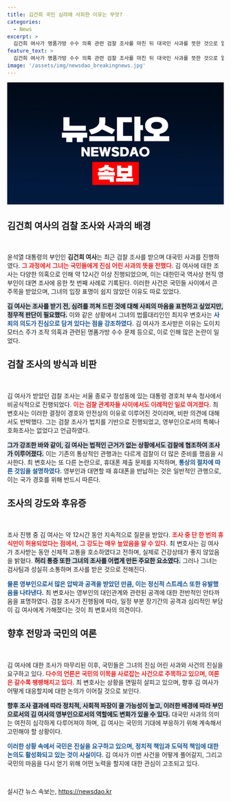```yaml
---
title: 김건희 국민 심려에 사죄한 이유는 무엇?
categories:
  - News
excerpt: >
  김건희 여사가 명품가방 수수 의혹 관련 검찰 조사를 마친 뒤 대국민 사과를 뜻한 것으로 알려졌다. 국민께 심려를 끼쳐 죄송하다는 진심 어린 메시지도 전달하며, 비공식적으로 어려운 상황 속에서도 조사에 성실히 임했다고 전해진다.
feature_text: >
  김건희 여사가 명품가방 수수 의혹 관련 검찰 조사를 마친 뒤 대국민 사과를 뜻한 것으로 알려졌다. 국민께 심려를 끼쳐 죄송하다는 진심 어린 메시지도 전달하며, 비공식적으로 어려운 상황 속에서도 조사에 성실히 임했다고 전해진다.
image: '/assets/img/newsdao_breakingnews.jpg'
---
```


<p><img src="/assets/img/newsdao_breakingnews.jpg" alt="bookingtag 속보" /></p>

<h2 data-ke-size="size26">김건희 여사의 검찰 조사와 사과의 배경</h2>

<p data-ke-size="size16">&nbsp;</p>

<p>윤석열 대통령의 부인인 <b>김건희 여사</b>는 최근 검찰 조사를 받으며 대국민 사과를 진행하였다. <b><span style="color: #ee2323;">그 과정에서 그녀는 국민들에게 진심 어린 사과의 뜻을 전했다.</span></b> 김 여사에 대한 조사는 다양한 의혹으로 인해 약 12시간 이상 진행되었으며, 이는 대한민국 역사상 현직 영부인이 대면 조사에 응한 첫 번째 사례로 기록된다. 이러한 사건은 국민들 사이에서 큰 주목을 받았으며, 그녀의 입장 표명이 쉽지 않았던 이유도 따로 있었다.</p>

<p><b><span style="background-color: #21538527;">김 여사는 조사를 받기 전, 심려를 끼쳐 드린 것에 대해 사죄의 마음을 표현하고 싶었지만, 정무적 판단이 필요했다.</span></b> 이와 같은 상황에서 그녀의 법률대리인인 최지우 변호사는 <b><span style="color: #1a5490;">사죄의 의도가 진심으로 담겨 있다는 점을 강조하였다.</span></b> 김 여사가 조사받은 이유는 도이치모터스 주가 조작 의혹과 관련된 명품가방 수수 문제 등으로, 이로 인해 많은 논란이 일었다.</p>

<h2 data-ke-size="size26">검찰 조사의 방식과 비판</h2>

<p data-ke-size="size16">&nbsp;</p>

<p>김 여사가 받았던 검찰 조사는 서울 종로구 창성동에 있는 대통령 경호처 부속 청사에서 비공식적으로 진행되었다. <b><span style="color: #ee2323;">이는 검찰 관계자들 사이에서도 이례적인 일로 여겨졌다.</span></b> 최 변호사는 이러한 결정이 경호와 안전상의 이유로 이루어진 것이라며, 비판 의견에 대해서도 반박했다. 그는 검찰 조사가 법치를 기반으로 진행되었고, 영부인으로서의 특혜나 호화조사는 없었다고 언급하였다.</p>

<p><b><span style="background-color: #21538527;">그가 강조한 바와 같이, 김 여사는 법적인 근거가 없는 상황에서도 검찰에 협조하여 조사가 이루어졌다.</span></b> 이는 기존의 통상적인 관행과는 다르게 검찰이 더 많은 준비를 했음을 시사한다. 최 변호사는 또 다른 논란으로, 휴대폰 제출 문제를 지적하며, <b><span style="color: #1a5490;">통상의 절차에 따른 것임을 설명하였다.</span></b> 영부인과 대면할 때 휴대폰을 반납하는 것은 일반적인 관행으로, 이는 국가 경호를 위해 반드시 따른다.</p>

<h2 data-ke-size="size26">조사의 강도와 후유증</h2>

<p data-ke-size="size16">&nbsp;</p>

<p>조사 진행 중 김 여사는 약 12시간 동안 지속적으로 질문을 받았다. <b><span style="color: #ee2323;">조사 중 단 한 번의 휴식만이 허용되었다는 점에서, 그 강도는 매우 높았음을 알 수 있다.</span></b> 최 변호사는 김 여사가 조사받는 동안 신체적 고통을 호소하였다고 전하며, 실제로 건강상태가 좋지 않았음을 밝혔다. <b><span style="background-color: #21538527;">허리 통증 또한 그녀의 조사를 어렵게 만든 주요한 요소였다.</span></b> 그러나 그녀는 검사팀과 성실히 소통하며 조사를 받은 것으로 전해진다.</p>

<p><b><span style="color: #1a5490;">물론 영부인으로서 많은 압박과 공격을 받았던 만큼, 이는 정신적 스트레스 또한 유발했음을 나타낸다.</span></b> 최 변호사는 영부인의 대인관계와 관련된 공격에 대한 전반적인 안타까움을 표명하였다. 검찰 조사가 진행됨에 따라, 일정 부분 장기간의 공격과 심리적인 부담이 김 여사에게 가해졌다는 것이 최 변호사의 의견이다.</p>

<h2 data-ke-size="size26">향후 전망과 국민의 여론</h2>

<p data-ke-size="size16">&nbsp;</p>

<p>김 여사에 대한 조사가 마무리된 이후, 국민들은 그녀의 진심 어린 사과와 사건의 진실을 요구하고 있다. <b><span style="color: #ee2323;">다수의 언론은 국민의 이목을 사로잡는 사건으로 주목하고 있으며, 여론은 갈수록 팽팽해지고 있다.</span></b> 최 변호사는 상황을 면밀히 살피고 있으며, 향후 김 여사가 어떻게 대응할지에 대한 논의가 이어질 것으로 보인다.</p>

<p><b><span style="background-color: #21538527;">향후 조사 결과에 따라 정치적, 사회적 파장이 클 가능성이 높고, 이러한 배경에 따라 부인으로서의 김 여사의 영부인으로서의 역할에도 변화가 있을 수 있다.</span></b> 대국민 사과의 의미는 여전히 심각하게 다루어져야 하며, 김 여사는 국민의 기대에 부응하기 위해 계속해서 고민해야 할 상황이다.</p>

<p><b><span style="color: #1a5490;">이러한 상황 속에서 국민은 진실을 요구하고 있으며, 정치적 책임과 도덕적 책임에 대한 논의도 활성화되고 있는 것이 사실이다.</span></b> 김 여사가 이번 사건을 어떻게 풀어갈지, 그리고 국민의 마음을 다시 얻기 위해 어떤 노력을 할지에 대한 관심이 고조되고 있다. </p>

<p data-ke-size="size16">&nbsp;</p>
실시간 뉴스 속보는, <a href="https://newsdao.kr" rel="dofollow">https://newsdao.kr</a>


